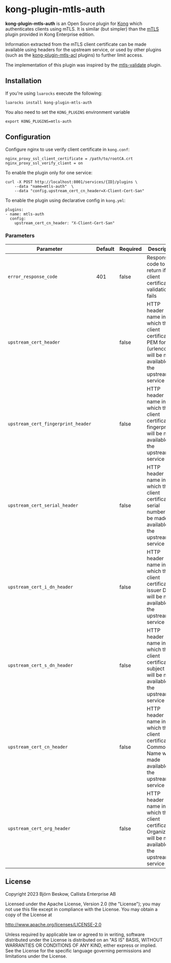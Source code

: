 # kong-plugin-mtls-auth

**kong-plugin-mtls-auth** is an Open Source plugin for [Kong](https://github.com/Mashape/kong) which authenticates
clients using mTLS. It is similar (but simpler) than the [mTLS](https://docs.konghq.com/hub/kong-inc/mtls-auth/) plugin provided in Kong Enterprise edition.
      
Information extracted from the mTLS client certificate can be made available using headers for
the upstream service, or used by other plugins (such as the [kong-plugin-mtls-acl](https://github.com/callistaenterprise/kong-plugin-mtls-acl) plugins)
to further limit access. 

The implementation of this plugin was inspired by the 
[mtls-validate](https://github.com/emersonqueiroz/kong-plugin-mtls-validate) plugin.

## Installation

If you're using `luarocks` execute the following:

    luarocks install kong-plugin-mtls-auth

You also need to set the `KONG_PLUGINS` environment variable

    export KONG_PLUGINS=mtls-auth

## Configuration

Configure nginx to use verify client certificate in `kong.conf`:

	nginx_proxy_ssl_client_certificate = /path/to/rootCA.crt
	nginx_proxy_ssl_verify_client = on
    
To enable the plugin only for one service:

    curl -X POST http://localhost:8001/services/{ID}/plugins \
        --data "name=mtls-auth"  \
        --data "config.upstream_cert_cn_header=X-Client-Cert-San"

To enable the plugin using declarative config in `kong.yml`:

    plugins: 
    - name: mtls-auth
      config:
        upstream_cert_cn_header: "X-Client-Cert-San"


### Parameters

| Parameter                          | Default | Required | Description                                                                                                                |
|------------------------------------|---------|----------|----------------------------------------------------------------------------------------------------------------------------|
| `error_response_code`              | 401     | false    | Response code to return if client certificate validation fails                                                             |
| `upstream_cert_header`             |         | false    | HTTP header name in which the client certificate in PEM format (urlencoded) will be made available to the upstream service |
| `upstream_cert_fingerprint_header` |         | false    | HTTP header name in which the client certificate fingerprint will be made available to the upstream service                |
| `upstream_cert_serial_header`      |         | false    | HTTP header name in which the client certificate serial number will be made available to the upstream service              |
| `upstream_cert_i_dn_header`        |         | false    | HTTP header name in which the client certificate issuer DN will be made available to the upstream service                  |
| `upstream_cert_s_dn_header`        |         | false    | HTTP header name in which the client certificate subject DN will be made available to the upstream service                 |
| `upstream_cert_cn_header`          |         | false    | HTTP header name in which the client certificate Common Name will be made available to the upstream service                |
| `upstream_cert_org_header`         |         | false    | HTTP header name in which the client certificate Organization will be made available to the upstream service               |


## License

Copyright 2023 Björn Beskow, Callista Enterprise AB

Licensed under the Apache License, Version 2.0 (the "License");
you may not use this file except in compliance with the License.
You may obtain a copy of the License at

   http://www.apache.org/licenses/LICENSE-2.0

Unless required by applicable law or agreed to in writing, software
distributed under the License is distributed on an "AS IS" BASIS,
WITHOUT WARRANTIES OR CONDITIONS OF ANY KIND, either express or implied.
See the License for the specific language governing permissions and
limitations under the License.
